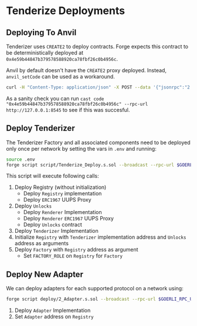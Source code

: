 # Tenderize Deployments

## Deploying To Anvil

Tenderizer uses `CREATE2` to deploy contracts. Forge expects this contract to be deterministically deployed at
`0x4e59b44847b379578588920ca78fbf26c0b4956c`.

Anvil by default doesn't have the `CREATE2` proxy deployed. Instead, `anvil_setCode` can be used as a workaround.

```sh
curl -H "Content-Type: application/json" -X POST --data '{"jsonrpc":"2.0","id":67,"method":"anvil_setCode","params": ["0x4e59b44847b379578588920ca78fbf26c0b4956c","0x7fffffffffffffffffffffffffffffffffffffffffffffffffffffffffffffffe03601600081602082378035828234f58015156039578182fd5b8082525050506014600cf3"]}' 127.0.0.1:8545
```

As a sanity check you can run `cast code "0x4e59b44847b379578588920ca78fbf26c0b4956c" --rpc-url http://127.0.0.1:8545`
to see if this was succesful.

## Deploy Tenderizer

The Tenderizer Factory and all associated components need to be deployed only once per network by setting the vars in
`.env` and running:

```sh
source .env
forge script script/Tenderize_Deploy.s.sol --broadcast --rpc-url $GOERLI_RPC_URL --verify
```

This script will execute following calls:

1. Deploy Registry (without initialization)
   - Deploy `Registry` implementation
   - Deploy `ERC1967` UUPS Proxy
2. Deploy `Unlocks`
   - Deploy `Renderer` Implementation
   - Deploy `Renderer` `ERC1967` UUPS Proxy
   - Deploy `Unlocks` contract
3. Deploy `Tenderizer` Implementation
4. Initialize `Registry` with `Tenderizer` implementation address and `Unlocks` address as arguments
5. Deploy `Factory` with `Registry` address as argument
   - Set `FACTORY_ROLE` on `Registry` for `Factory`

## Deploy New Adapter

We can deploy adapters for each supported protocol on a network using:

```sh
forge script deploy/2_Adapter.s.sol --broadcast --rpc-url $GOERLI_RPC_URL --verify
```

1. Deploy `Adapter` Implementation
2. Set `Adapter` address on `Registry`
